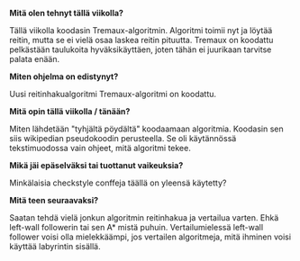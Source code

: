 **Mitä olen tehnyt tällä viikolla?**

Tällä viikolla koodasin Tremaux-algoritmin. Algoritmi toimii nyt ja löytää reitin, mutta se ei vielä osaa laskea reitin pituutta. Tremaux on koodattu pelkästään taulukoita hyväksikäyttäen, joten tähän ei juurikaan tarvitse palata enään.

**Miten ohjelma on edistynyt?**

Uusi reitinhakualgoritmi Tremaux-algoritmi on koodattu.

**Mitä opin tällä viikolla / tänään?**

Miten lähdetään "tyhjältä pöydältä" koodaamaan algoritmia. Koodasin sen siis wikipedian pseudokoodin perusteella. Se oli käytännössä tekstimuodossa vain ohjeet, mitä algoritmi tekee.

**Mikä jäi epäselväksi tai tuottanut vaikeuksia?**

Minkälaisia checkstyle conffeja täällä on yleensä käytetty? 


**Mitä teen seuraavaksi?**

Saatan tehdä vielä jonkun algoritmin reitinhakua ja vertailua varten. Ehkä left-wall followerin tai sen A* mistä puhuin. Vertailumielessä left-wall follower voisi olla mielekkäämpi, jos vertailen algoritmeja, mitä ihminen voisi käyttää labyrintin sisällä.

